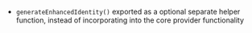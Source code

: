 - `generateEnhancedIdentity()` exported as a optional separate helper function, instead of incorporating into the core provider functionality